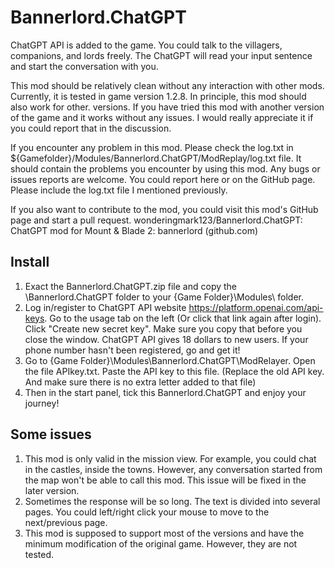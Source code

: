 # Bannerlord.ChatGPT
ChatGPT API is added to the game. You could talk to the villagers, companions, and lords freely. The ChatGPT will read your input sentence and start the conversation with you.

This mod should be relatively clean without any interaction with other mods. Currently, it is tested in game version 1.2.8. In principle, this mod should also work for other. versions. If you have tried this mod with another version of the game and it works without any issues. I would really appreciate it if you could report that in the discussion.


If you encounter any problem in this mod. Please check the log.txt in ${Gamefolder}/Modules/Bannerlord.ChatGPT/ModReplay/log.txt file. It should contain the problems you encounter by using this mod.
Any bugs or issues reports are welcome. You could report here or on the GitHub page. Please include the log.txt file I mentioned previously. 

If you also want to contribute to the mod, you could visit this mod's GitHub page and start a pull request. 
wonderingmark123/Bannerlord.ChatGPT: ChatGPT mod for Mount & Blade 2: bannerlord (github.com)

## Install
1. Exact the Bannerlord.ChatGPT.zip file and copy the \Bannerlord.ChatGPT folder to your {Game Folder}\Modules\ folder. 
1. Log in/register to ChatGPT API website https://platform.openai.com/api-keys. Go to the usage tab on the left (Or click that link again after login). Click "Create new secret key". Make sure you copy that before you close the window. ChatGPT API gives 18 dollars to new users. If your phone number hasn't been registered, go and get it!
1. Go to {Game Folder}\Modules\Bannerlord.ChatGPT\ModRelayer. Open the file APIkey.txt. Paste the API key to this file. (Replace the old API key. And make sure there is no extra letter added to that file)
1. Then in the start panel, tick this Bannerlord.ChatGPT and enjoy your journey! 


## Some issues
1. This mod is only valid in the mission view. For example, you could chat in the castles, inside the towns. However, any conversation started from the map won't be able to call this mod. This issue will be fixed in the later version.
1. Sometimes the response will be so long. The text is divided into several pages. You could left/right click your mouse to move to the next/previous page.
1. This mod is supposed to support most of the versions and have the minimum modification of the original game. However, they are not tested.